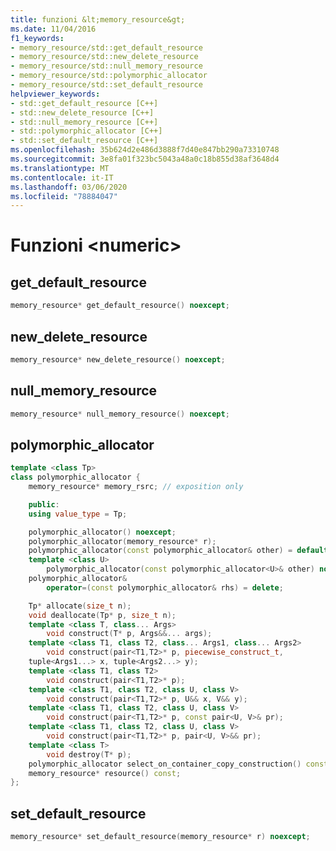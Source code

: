 ```yaml
---
title: funzioni &lt;memory_resource&gt;
ms.date: 11/04/2016
f1_keywords:
- memory_resource/std::get_default_resource
- memory_resource/std::new_delete_resource
- memory_resource/std::null_memory_resource
- memory_resource/std::polymorphic_allocator
- memory_resource/std::set_default_resource
helpviewer_keywords:
- std::get_default_resource [C++]
- std::new_delete_resource [C++]
- std::null_memory_resource [C++]
- std::polymorphic_allocator [C++]
- std::set_default_resource [C++]
ms.openlocfilehash: 35b624d2e486d3888f7d40e847bb290a73310748
ms.sourcegitcommit: 3e8fa01f323bc5043a48a0c18b855d38af3648d4
ms.translationtype: MT
ms.contentlocale: it-IT
ms.lasthandoff: 03/06/2020
ms.locfileid: "78884047"
---
```

# <a name="ltnumericgt-functions"></a>Funzioni &lt;numeric&gt;

## <a name="get_default"></a>get_default_resource

```cpp
memory_resource* get_default_resource() noexcept;
```

## <a name="new_delete"></a>new_delete_resource

```cpp
memory_resource* new_delete_resource() noexcept;
```

## <a name="null_memory"></a>null_memory_resource

```cpp
memory_resource* null_memory_resource() noexcept;
```

## <a name="poly_alloc"></a>polymorphic_allocator

```cpp
template <class Tp>
class polymorphic_allocator {
    memory_resource* memory_rsrc; // exposition only

    public:
    using value_type = Tp;

    polymorphic_allocator() noexcept;
    polymorphic_allocator(memory_resource* r);
    polymorphic_allocator(const polymorphic_allocator& other) = default;
    template <class U>
        polymorphic_allocator(const polymorphic_allocator<U>& other) noexcept;
    polymorphic_allocator&
        operator=(const polymorphic_allocator& rhs) = delete;

    Tp* allocate(size_t n);
    void deallocate(Tp* p, size_t n);
    template <class T, class... Args>
        void construct(T* p, Args&&... args);
    template <class T1, class T2, class... Args1, class... Args2>
        void construct(pair<T1,T2>* p, piecewise_construct_t,
    tuple<Args1...> x, tuple<Args2...> y);
    template <class T1, class T2>
        void construct(pair<T1,T2>* p);
    template <class T1, class T2, class U, class V>
        void construct(pair<T1,T2>* p, U&& x, V&& y);
    template <class T1, class T2, class U, class V>
        void construct(pair<T1,T2>* p, const pair<U, V>& pr);
    template <class T1, class T2, class U, class V>
        void construct(pair<T1,T2>* p, pair<U, V>&& pr);
    template <class T>
        void destroy(T* p);
    polymorphic_allocator select_on_container_copy_construction() const;
    memory_resource* resource() const;
};
```

## <a name="set_default"></a>set_default_resource

```cpp
memory_resource* set_default_resource(memory_resource* r) noexcept;
```
